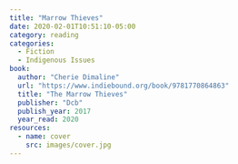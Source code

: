 ```yaml
---
title: "Marrow Thieves"
date: 2020-02-01T10:51:10-05:00
category: reading
categories:
  - Fiction
  - Indigenous Issues
book:
  author: "Cherie Dimaline"
  url: "https://www.indiebound.org/book/9781770864863"
  title: "The Marrow Thieves"
  publisher: "Dcb"
  publish_year: 2017
  year_read: 2020
resources:
  - name: cover
    src: images/cover.jpg
---
```


